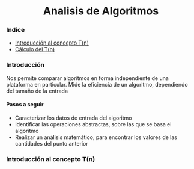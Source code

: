 <h1 align="center">Analisis de Algoritmos</h1>

### Indice

- [Introducción al concepto T(n)](#Introducción)
- [Cálculo del T(n)]()

### Introducción


Nos permite comparar algoritmos en forma independiente de una plataforma en particular. Mide la eficiencia de un algoritmo, dependiendo del tamaño de la entrada

#### Pasos a seguir

- Caracterizar los datos de entrada del algoritmo
- Identificar las operaciones abstractas, sobre las que se basa el algoritmo
- Realizar un análisis matemático, para encontrar los valores de las cantidades del punto anterior


### Introducción al concepto T(n)
